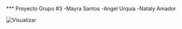 *** Proyecto Grupo #3
-Mayra Santos
-Angel Urquia
-Nataly Amador


![Visualizar](https://natalyamador.files.wordpress.com/2021/03/2021-03-21-2.png)
